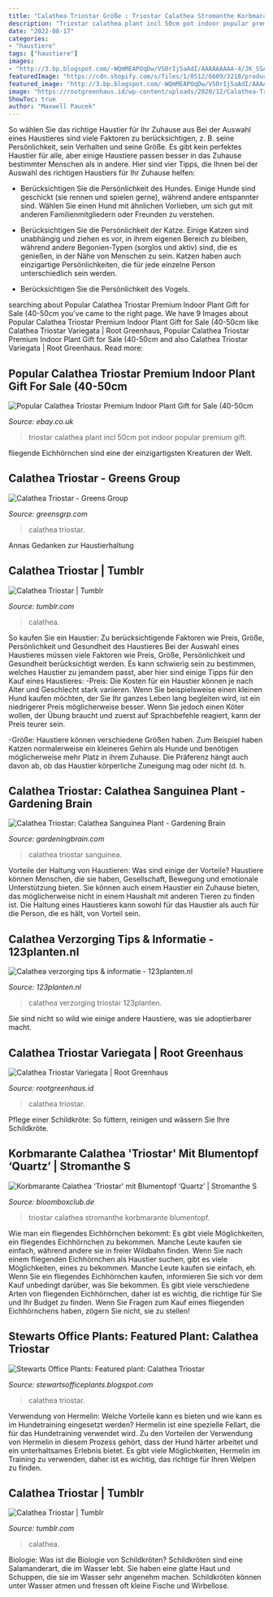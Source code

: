 ```yaml
---
title: "Calathea Triostar Größe : Triostar Calathea Stromanthe Korbmarante Blumentopf"
description: "Triostar calathea plant incl 50cm pot indoor popular premium gift"
date: "2022-08-17"
categories:
- "haustiere"
tags: ["haustiere"]
images:
- "http://3.bp.blogspot.com/-WQmMEAPOqDw/VS0rIj5aAdI/AAAAAAAAA-4/JK_SSA6NOS4/w1200-h630-p-k-no-nu/Calathea%2BTriostar.jpg"
featuredImage: "https://cdn.shopify.com/s/files/1/0512/6609/3218/products/Calathea-Stromanthe-Triostar-detail2_5a93ea27-04fb-4574-ae01-8982f8be3562_1024x1024.jpg?v=1626354901"
featured_image: "http://3.bp.blogspot.com/-WQmMEAPOqDw/VS0rIj5aAdI/AAAAAAAAA-4/JK_SSA6NOS4/w1200-h630-p-k-no-nu/Calathea%2BTriostar.jpg"
image: "https://rootgreenhaus.id/wp-content/uploads/2020/12/Calathea-Triostar-Variegata-2-min.jpg"
ShowToc: true
author: "Maxwell Paucek"
---
```



So wählen Sie das richtige Haustier für Ihr Zuhause aus
Bei der Auswahl eines Haustieres sind viele Faktoren zu berücksichtigen, z. B. seine Persönlichkeit, sein Verhalten und seine Größe. Es gibt kein perfektes Haustier für alle, aber einige Haustiere passen besser in das Zuhause bestimmter Menschen als in andere. Hier sind vier Tipps, die Ihnen bei der Auswahl des richtigen Haustiers für Ihr Zuhause helfen:
- Berücksichtigen Sie die Persönlichkeit des Hundes. Einige Hunde sind geschickt (sie rennen und spielen gerne), während andere entspannter sind. Wählen Sie einen Hund mit ähnlichen Vorlieben, um sich gut mit anderen Familienmitgliedern oder Freunden zu verstehen.

- Berücksichtigen Sie die Persönlichkeit der Katze. Einige Katzen sind unabhängig und ziehen es vor, in ihrem eigenen Bereich zu bleiben, während andere Begonien-Typen (sorglos und aktiv) sind, die es genießen, in der Nähe von Menschen zu sein. Katzen haben auch einzigartige Persönlichkeiten, die für jede einzelne Person unterschiedlich sein werden.

- Berücksichtigen Sie die Persönlichkeit des Vogels.

	

		
searching about Popular Calathea Triostar Premium Indoor Plant Gift for Sale (40-50cm you've came to the right page. We have 9 Images about Popular Calathea Triostar Premium Indoor Plant Gift for Sale (40-50cm like Calathea Triostar Variegata | Root Greenhaus, Popular Calathea Triostar Premium Indoor Plant Gift for Sale (40-50cm and also Calathea Triostar Variegata | Root Greenhaus. Read more:
		
    
## Popular Calathea Triostar Premium Indoor Plant Gift For Sale (40-50cm

<img loading=lazy src="https://images.esellerpro.com/3048/I/620/72/Calathea Triostar.jpg" onerror="this.onerror=null;this.src='https://tse4.mm.bing.net/th?id=OIP.8mt9IUMYhNjb9bOnsKlgugHaHa&amp;pid=15.1';" alt="Popular Calathea Triostar Premium Indoor Plant Gift for Sale (40-50cm">

_Source: ebay.co.uk_

>triostar calathea plant incl 50cm pot indoor popular premium gift. 

	

fliegende Eichhörnchen sind eine der einzigartigsten Kreaturen der Welt.

    
## Calathea Triostar - Greens Group

<img loading=lazy src="https://greensgrp.com/wp-content/uploads/2021/02/IMG_6708-2048x2048.jpg" onerror="this.onerror=null;this.src='https://tse4.mm.bing.net/th?id=OIP.0wy2Vwj7uFlEMX8B47l2EgHaHa&amp;pid=15.1';" alt="Calathea Triostar - Greens Group">

_Source: greensgrp.com_

>calathea triostar. 

	

Annas Gedanken zur Haustierhaltung

    
## Calathea Triostar | Tumblr

<img loading=lazy src="https://64.media.tumblr.com/b1274d9f74b15755c338fe2fc8469a6f/tumblr_pjeou1UCFe1sn01g4_1280.jpg" onerror="this.onerror=null;this.src='https://tse3.mm.bing.net/th?id=OIP.loievi72ZcYk7r7ivHPOCAHaJ4&amp;pid=15.1';" alt="Calathea Triostar | Tumblr">

_Source: tumblr.com_

>calathea. 

	

So kaufen Sie ein Haustier: Zu berücksichtigende Faktoren wie Preis, Größe, Persönlichkeit und Gesundheit des Haustieres
Bei der Auswahl eines Haustieres müssen viele Faktoren wie Preis, Größe, Persönlichkeit und Gesundheit berücksichtigt werden. Es kann schwierig sein zu bestimmen, welches Haustier zu jemandem passt, aber hier sind einige Tipps für den Kauf eines Haustieres:
-Preis: Die Kosten für ein Haustier können je nach Alter und Geschlecht stark variieren. Wenn Sie beispielsweise einen kleinen Hund kaufen möchten, der Sie Ihr ganzes Leben lang begleiten wird, ist ein niedrigerer Preis möglicherweise besser. Wenn Sie jedoch einen Köter wollen, der Übung braucht und zuerst auf Sprachbefehle reagiert, kann der Preis teurer sein.

-Größe: Haustiere können verschiedene Größen haben. Zum Beispiel haben Katzen normalerweise ein kleineres Gehirn als Hunde und benötigen möglicherweise mehr Platz in ihrem Zuhause. Die Präferenz hängt auch davon ab, ob das Haustier körperliche Zuneigung mag oder nicht (d. h.

    
## Calathea Triostar: Calathea Sanguinea Plant - Gardening Brain

<img loading=lazy src="https://gardeningbrain.com/wp-content/uploads/2020/06/Webp.net-compress-image-35-585x571.jpg" onerror="this.onerror=null;this.src='https://tse1.mm.bing.net/th?id=OIP.q-GtbpFd0IGzoMrodXyOAAHaHO&amp;pid=15.1';" alt="Calathea Triostar: Calathea Sanguinea Plant - Gardening Brain">

_Source: gardeningbrain.com_

>calathea triostar sanguinea. 

	

Vorteile der Haltung von Haustieren: Was sind einige der Vorteile?
Haustiere können Menschen, die sie haben, Gesellschaft, Bewegung und emotionale Unterstützung bieten. Sie können auch einem Haustier ein Zuhause bieten, das möglicherweise nicht in einem Haushalt mit anderen Tieren zu finden ist.
Die Haltung eines Haustieres kann sowohl für das Haustier als auch für die Person, die es hält, von Vorteil sein.

    
## Calathea Verzorging Tips &amp; Informatie - 123planten.nl

<img loading=lazy src="https://www.123planten.nl/media/wysiwyg/Verzorging/Calathea/calathea-triostar.jpg" onerror="this.onerror=null;this.src='https://tse4.mm.bing.net/th?id=OIP.DIs4ZNIEuzxuSlIk6NeeswHaFB&amp;pid=15.1';" alt="Calathea verzorging tips &amp; informatie - 123planten.nl">

_Source: 123planten.nl_

>calathea verzorging triostar 123planten. 

	

Sie sind nicht so wild wie einige andere Haustiere, was sie adoptierbarer macht.

    
## Calathea Triostar Variegata | Root Greenhaus

<img loading=lazy src="https://rootgreenhaus.id/wp-content/uploads/2020/12/Calathea-Triostar-Variegata-2-min.jpg" onerror="this.onerror=null;this.src='https://tse2.mm.bing.net/th?id=OIP.YQfRhEr9YKhZpMfPrxrkJgHaJ4&amp;pid=15.1';" alt="Calathea Triostar Variegata | Root Greenhaus">

_Source: rootgreenhaus.id_

>calathea triostar. 

	

Pflege einer Schildkröte: So füttern, reinigen und wässern Sie Ihre Schildkröte.

    
## Korbmarante Calathea &#039;Triostar&#039; Mit Blumentopf ‘Quartz’ | Stromanthe S

<img loading=lazy src="https://cdn.shopify.com/s/files/1/0512/6609/3218/products/Calathea-Stromanthe-Triostar-detail2_5a93ea27-04fb-4574-ae01-8982f8be3562_1024x1024.jpg?v=1626354901" onerror="this.onerror=null;this.src='https://tse3.mm.bing.net/th?id=OIP.gtzpCXA2aEiRsHtAjOb50AHaHa&amp;pid=15.1';" alt="Korbmarante Calathea &#039;Triostar&#039; mit Blumentopf ‘Quartz’ | Stromanthe S">

_Source: bloomboxclub.de_

>triostar calathea stromanthe korbmarante blumentopf. 

	

Wie man ein fliegendes Eichhörnchen bekommt: Es gibt viele Möglichkeiten, ein fliegendes Eichhörnchen zu bekommen. Manche Leute kaufen sie einfach, während andere sie in freier Wildbahn finden.
Wenn Sie nach einem fliegenden Eichhörnchen als Haustier suchen, gibt es viele Möglichkeiten, eines zu bekommen. Manche Leute kaufen sie einfach, eh. Wenn Sie ein fliegendes Eichhörnchen kaufen, informieren Sie sich vor dem Kauf unbedingt darüber, was Sie bekommen. Es gibt viele verschiedene Arten von fliegenden Eichhörnchen, daher ist es wichtig, die richtige für Sie und Ihr Budget zu finden. Wenn Sie Fragen zum Kauf eines fliegenden Eichhörnchens haben, zögern Sie nicht, sie zu stellen!

    
## Stewarts Office Plants: Featured Plant: Calathea Triostar

<img loading=lazy src="http://3.bp.blogspot.com/-WQmMEAPOqDw/VS0rIj5aAdI/AAAAAAAAA-4/JK_SSA6NOS4/w1200-h630-p-k-no-nu/Calathea%2BTriostar.jpg" onerror="this.onerror=null;this.src='https://tse2.mm.bing.net/th?id=OIP.vepoC3ut1jSlPXBT7Ou8OAHaD4&amp;pid=15.1';" alt="Stewarts Office Plants: Featured plant: Calathea Triostar">

_Source: stewartsofficeplants.blogspot.com_

>calathea triostar. 

	

Verwendung von Hermelin: Welche Vorteile kann es bieten und wie kann es im Hundetraining eingesetzt werden?
Hermelin ist eine spezielle Fellart, die für das Hundetraining verwendet wird. Zu den Vorteilen der Verwendung von Hermelin in diesem Prozess gehört, dass der Hund härter arbeitet und ein unterhaltsames Erlebnis bietet. Es gibt viele Möglichkeiten, Hermelin im Training zu verwenden, daher ist es wichtig, das richtige für Ihren Welpen zu finden.

    
## Calathea Triostar | Tumblr

<img loading=lazy src="https://64.media.tumblr.com/736437b68585ee56298fcd14a03a7fcd/tumblr_pjeotzKCmf1sn01g4_1280.jpg" onerror="this.onerror=null;this.src='https://tse4.mm.bing.net/th?id=OIP.4GwCStvb_XjjlLJiGjeo0QHaJ4&amp;pid=15.1';" alt="Calathea Triostar | Tumblr">

_Source: tumblr.com_

>calathea. 

	

Biologie: Was ist die Biologie von Schildkröten?
Schildkröten sind eine Salamanderart, die im Wasser lebt. Sie haben eine glatte Haut und Schuppen, die sie im Wasser sehr angenehm machen. Schildkröten können unter Wasser atmen und fressen oft kleine Fische und Wirbellose.

